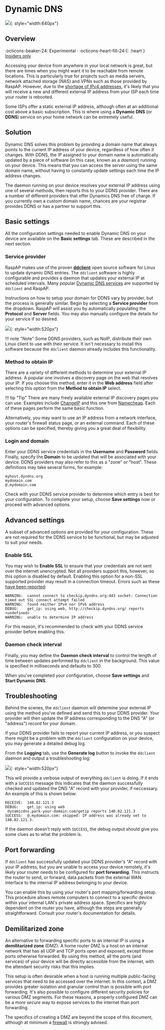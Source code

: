 # Dynamic DNS

![](https://user-images.githubusercontent.com/229399/234251356-9d4aeae6-32b3-4b48-92ac-314dc30e993d.jpg){: style="width:640px"}

## Overview
:octicons-beaker-24: Experimental · :octicons-heart-fill-24:{: .heart } [Insiders only](insiders.md)

Accessing your device from anywhere in your local network is great, but there are times when you might want it to be reachable from remote locations. This is particularly true for projects such as media servers, network attached storage (NAS) and VPNs such as those provided by RaspAP. However, due to the [shortage of IPv4 addresses](https://en.wikipedia.org/wiki/IPv4_address_exhaustion), it's likely that you will receive a new and different external IP address from your ISP each time your router is rebooted.

Some ISPs offer a static external IP address, although often at an additional cost above a basic subscription. This is where using a **Dynamic DNS** (or **DDNS**) service on your home network can be extremely useful. 

## Solution
Dynamic DNS solves this problem by providing a domain name that always points to the current IP address of your device, regardless of how often it changes. With DDNS, the IP assigned to your domain name is automatically updated by a piece of software (in this case, known as a _daemon_) running on your device. This means that you can access the server using the same domain name, without having to constantly update settings each time the IP address changes.

The daemon running on your device resolves your external IP address using one of several methods, then reports this to your DDNS provider. There are a number of different providers that offer Dynamics DNS free of charge. If you currently own a custom domain name, chances are your registrar provides DDNS or has a partner to support this.

## Basic settings
All the configuration settings needed to enable Dynamic DNS on your device are available on the **Basic settings** tab. These are described in the next section.

### Service provider
RaspAP makes use of the proven **[ddclient](https://github.com/ddclient/ddclient)** open source software for Linux to update dynamic DNS entries. The `ddclient` software is highly configurable and provides a daemon that updates your external IP at scheduled intervals. Many popular [Dynamic DNS services](https://github.com/ddclient/ddclient#supported-services) are supported by `ddclient` and RaspAP. 

Instructions on how to setup your domain for DDNS vary by provider, but the process is generally similar. Begin by selecting a **Service provider** from the dropdown. RaspAP will assist you by automatically populating the **Protocol** and **Server** fields. You may also manually configure the details for your service if so desired.

![](https://user-images.githubusercontent.com/229399/234258065-cc75df63-5e39-4cfd-ba1b-ed533b3982d6.png){: style="width:520px"}

!!! note "Note"
    Some DDNS providers, such as NoIP, distribute their own Linux client to use with their service. It isn't necessary to install this software because the `ddclient` daemon already includes this functionality.

### Method to obtain IP
There are a variety of different methods to determine your external IP address. A popular one involves a discovery page on the web that resolves your IP. If you choose this method, enter it in the **Web address** field after selecting this option from the **Method to obtain IP** select.

!!! tip "Tip"
    There are many freely available external IP discovery pages you can use. Examples include [ChangeIP](http://ip.changeip.com/) and this one from [Namecheap](https://dynamicdns.park-your-domain.com/getip). Each of these pages perform the same basic function.

Alternatively, you may want to use an IP address from a network interface, your router's firewall status page, or an external command. Each of these options can be specified, thereby giving you a great deal of flexibility.  

### Login and domain
Enter your DDNS service credentials in the **Username** and **Password** fields. Finally, specify the **Domain** to be updated that will be associated with your device. DDNS providers may also refer to this as a "zone" or "host". These definitions may take several forms, for example:

```
myhost.dyndns.org
mydomain.com
@.mydomain.com
```

Check with your DDNS service provider to determine which entry is best for your configuration. To complete your setup, choose **Save settings** now or proceed with advanced options.

## Advanced settings
A subset of advanced options are provided for your configuration. These are not required for the DDNS service to be functional, but may be adjusted to suit your needs.

### Enable SSL
You may wish to **Enable SSL** to ensure that your credentials are not sent over the internet unencrypted. Not all providers support this, however, so this option is disabled by default. Enabling this option for a non-SSL supported provider may result in a connection timeout. Errors such as these [have been reported](https://github.com/ddclient/ddclient/issues/309): 

```
WARNING:  cannot connect to checkip.dyndns.org:443 socket: Connection timed out SSL connect attempt failed
WARNING:  found neither IPv4 nor IPv6 address
DEBUG:    get_ip: using web, http://checkip.dyndns.org/ reports <undefined>
WARNING:  unable to determine IP address
```

For this reason, it's recommended to check with your DDNS service provider before enabling this.

### Daemon check interval
Finally, you may define the **Daemon check interval** to control the length of time between updates performed by `ddclient` in the background. This value is specified in milliseconds and defaults to 300.

When you've completed your configuration, choose **Save settings** and **Start Dynamic DNS**.

## Troubleshooting
Behind the scenes, the `ddclient` daemon will determine your external IP using the method you've defined and send this to your DDNS provider. Your provider will then update the IP address corresponding to the DNS "A" (or "address") record for your domain.

If your DDNS provider fails to report your current IP address, or you suspect there might be a problem with the `ddclient` configuration on your device, you may generate a detailed debug log.

From the **Logging** tab, use the **Generate log** button to invoke the `ddclient` daemon and output a troubleshooting log: 

![](https://user-images.githubusercontent.com/229399/234276204-5d3e2640-7166-47ec-ac3c-6a4034be8060.png){: style="width:520px"}

This will provide a verbose output of everything `ddclient` is doing. If it ends with a `SUCCESS` message this indicates that the daemon successfully checked and updated the DNS "A" record with your provider, if neccessary. An example of this is shown below: 

```
RECEIVE:  140.82.121.3
DEBUG:    get_ip: using web
 dynamicdns.park-your-domain.com/getip reports 140.82.121.3
SUCCESS:  @.mydomain.com: skipped: IP address was already set to 140.82.121.3.
```

If the daemon doesn’t reply with `SUCCESS`, the debug output should give you some clues as to what the problem is.

## Port forwarding
If `ddclient` has successfully updated your DDNS provider's "A" record with your IP address, but you are unable to access your device remotely, it's likely your router needs to be configured for **port forwarding**. This instructs the router to send, or forward, data packets from the external WAN interface to the internal IP address belonging to your device.

You can enable this by using your router's port mapping/forwarding setup. This procedure allows remote computers to connect to a specific device within your internal LAN's private address space. Specifics are highly dependent on the router you have, although the steps are generally straightforward. Consult your router's documentation for details.

## Demilitarized zone
An alternative to forwarding specific ports to an internal IP is using a **demilitarized zone** (DMZ). A home router DMZ is a host on an internal network that has all UDP and TCP ports open and exposed, except those ports otherwise forwarded. By using this method, all the ports (and services) of your device will be directly accessible from the internet, with the attendant security risks that this implies.

This setup is often desirable when a host is running multiple public-facing services that need to be accessed over the internet. In this context, a DMZ provides greater isolation and granular control than is possible with port forwarding. It's also possible to configure different security policies for various DMZ segments. For these reasons, a properly configured DMZ can be a _more secure_ way to expose services to the internet than port forwarding. 

The specifics of creating a DMZ are beyond the scope of this document, although at minimum a [firewall](firewall.md) is strongly advised. 


